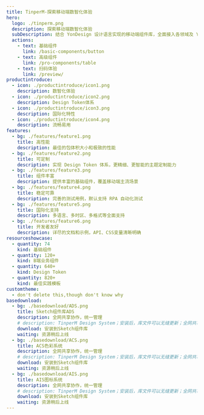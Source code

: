 ```yaml
---
title: TinperM-探索移动端数智化体验
hero:
  logo: ./tinperm.png
  description: 探索移动端数智化体验
  subDescription: 结合 YonDesign 设计语言实现的移动端组件库，全面接入各领域及 YonBulider 低代码平台
  actions:
    - text: 基础组件
      link: /basic-components/button
    - text: 高级组件
      link: /pro-components/table
    - text: 扫码体验
      link: /preview/
productintroduce:
  - icon: ./productintroduce/icon1.png
    description: 数智化体验
  - icon: ./productintroduce/icon2.png
    description: Design Token体系
  - icon: ./productintroduce/icon3.png
    description: 国际化特性
  - icon: ./productintroduce/icon4.png
    description: 流畅易用
features:
  - bg: ./features/feature1.png
    title: 高性能
    description: 最佳的包体积大小和极致的性能
  - bg: ./features/feature2.png
    title: 可定制
    description: 实现 Design Token 体系，更精细、更智能的主题定制能力
  - bg: ./features/feature3.png
    title: 组件丰富
    description: 提供丰富的基础组件，覆盖移动端主流场景
  - bg: ./features/feature4.png
    title: 稳定可靠
    description: 完善的测试用例，默认支持 RPA 自动化测试
  - bg: ./features/feature5.png
    title: 国际化支持
    description: 多语言、多时区、多格式等全面支持
  - bg: ./features/feature6.png
    title: 开发者友好
    description: 详尽的文档和示例，API、CSS变量清晰明确
resourceshowcase:
  - quantity: 74
    kind: 基础组件
  - quantity: 120+
    kind: B端业务组件
  - quantity: 640+
    kind: Design Token
  - quantity: 820+
    kind: 最佳实践模板
customtheme:
  - don't delete this,though don't know why
basedownload:
  - bg: ./basedownload/ADS.png
    title: Sketch组件库ADS
    description: 全网共享协作，统一管理
    # description: TinperM Design System；安装后，库文件可以无缝更新；全网共享协作，统一管理
    download: 安装到Sketch组件库
    waiting: 资源稍后上线
  - bg: ./basedownload/ACS.png
    title: ACS色彩系统
    description: 全网共享协作，统一管理
    # description: TinperM Design System；安装后，库文件可以无缝更新；全网共享协作，统一管理
    download: 安装到Sketch组件库
    waiting: 资源稍后上线
  - bg: ./basedownload/AIS.png
    title: AIS图标系统
    description: 全网共享协作，统一管理
    # description: TinperM Design System；安装后，库文件可以无缝更新；全网共享协作，统一管理
    download: 安装到Sketch组件库
    waiting: 资源稍后上线
---
```

